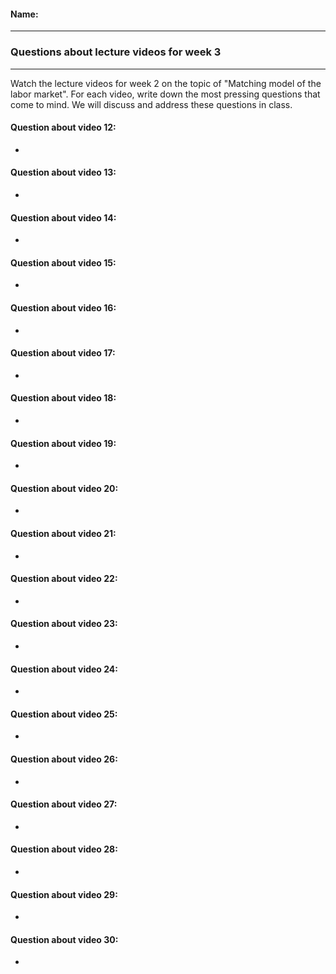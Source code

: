 #### Name:

---

### Questions about lecture videos for week 3

---

Watch the lecture videos for week 2 on the topic of "Matching model of the labor market". For each video, write down the most pressing questions that come to mind. We will discuss and address these questions in class.

#### Question about video 12:

+ 

#### Question about video 13:

+ 

#### Question about video 14:

+ 

#### Question about video 15:

+ 

#### Question about video 16:

+ 

#### Question about video 17:

+ 

#### Question about video 18:

+ 

#### Question about video 19:

+ 

#### Question about video 20:

+ 

#### Question about video 21:

+ 

#### Question about video 22:

+ 

#### Question about video 23:

+ 

#### Question about video 24:

+ 

#### Question about video 25:

+ 

#### Question about video 26:

+ 

#### Question about video 27:

+ 

#### Question about video 28:

+ 

#### Question about video 29:

+ 

#### Question about video 30:

+ 

